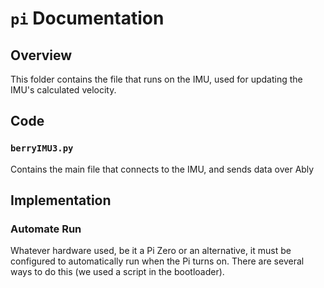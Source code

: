 
# `pi` Documentation
## Overview
This folder contains the file that runs on the IMU, used for updating the IMU's calculated velocity. 

## Code
### `berryIMU3.py`
Contains the main file that connects to the IMU, and sends data over Ably

## Implementation

### Automate Run
Whatever hardware used, be it a Pi Zero or an alternative, it must be configured to automatically run when the Pi turns on.
There are several ways to do this (we used a script in the bootloader).
